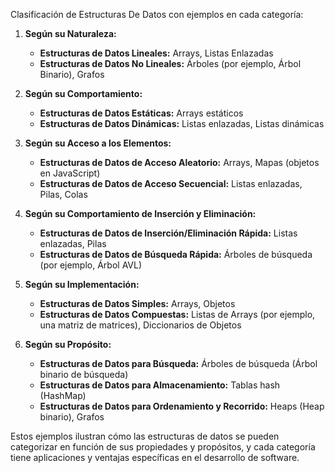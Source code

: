 Clasificación de Estructuras De Datos con ejemplos en cada categoría:

1. **Según su Naturaleza:**
   - **Estructuras de Datos Lineales:** Arrays, Listas Enlazadas
   - **Estructuras de Datos No Lineales:** Árboles (por ejemplo, Árbol Binario), Grafos

2. **Según su Comportamiento:**
   - **Estructuras de Datos Estáticas:** Arrays estáticos
   - **Estructuras de Datos Dinámicas:** Listas enlazadas, Listas dinámicas

3. **Según su Acceso a los Elementos:**
   - **Estructuras de Datos de Acceso Aleatorio:** Arrays, Mapas (objetos en JavaScript)
   - **Estructuras de Datos de Acceso Secuencial:** Listas enlazadas, Pilas, Colas

4. **Según su Comportamiento de Inserción y Eliminación:**
   - **Estructuras de Datos de Inserción/Eliminación Rápida:** Listas enlazadas, Pilas
   - **Estructuras de Datos de Búsqueda Rápida:** Árboles de búsqueda (por ejemplo, Árbol AVL)

5. **Según su Implementación:**
   - **Estructuras de Datos Simples:** Arrays, Objetos
   - **Estructuras de Datos Compuestas:** Listas de Arrays (por ejemplo, una matriz de matrices), Diccionarios de Objetos

6. **Según su Propósito:**
   - **Estructuras de Datos para Búsqueda:** Árboles de búsqueda (Árbol binario de búsqueda)
   - **Estructuras de Datos para Almacenamiento:** Tablas hash (HashMap)
   - **Estructuras de Datos para Ordenamiento y Recorrido:** Heaps (Heap binario), Grafos

Estos ejemplos ilustran cómo las estructuras de datos se pueden categorizar en función de sus propiedades y propósitos, y cada categoría tiene aplicaciones y ventajas específicas en el desarrollo de software.